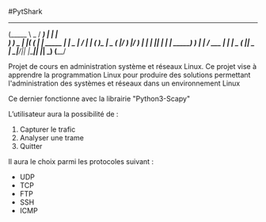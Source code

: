 #PytShark



 ______              ______ _                 _     
(_____ \        _   / _____) |               | |    
 _____) )   _ _| |_( (____ | |__  _____  ____| |  _ 
|  ____/ | | (_   _)\____ \|  _ \(____ |/ ___) |_/ )
| |    | |_| | | |_ _____) ) | | / ___ | |   |  _ ( 
|_|     \__  |  \__|______/|_| |_\_____|_|   |_| \_)
       (____/                                       


Projet de cours en administration système et réseaux Linux.
Ce projet vise à apprendre la programmation Linux pour produire des solutions
permettant l'administration des systèmes et réseaux dans un environnement Linux

Ce dernier fonctionne avec la librairie "Python3-Scapy"

L’utilisateur aura la possibilité de :
1. Capturer le trafic
2. Analyser une trame
3. Quitter

Il aura le choix parmi les protocoles suivant :
- UDP
- TCP
- FTP
- SSH
- ICMP
